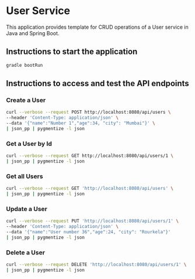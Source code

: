 # User Service

This application provides template for CRUD operations of a User service in Java
and Spring Boot.

## Instructions to start the application

```sh
gradle bootRun
```

## Instructions to access and test the API endpoints

### Create a User

```sh
curl --verbose --request POST http://localhost:8080/api/users \
--header 'Content-Type: application/json' \
--data '{"name":"Number 1","age":34, "city": "Mumbai"}' \
| json_pp | pygmentize -l json
```

### Get a User by Id

```sh
curl --verbose --request GET http://localhost:8080/api/users/1 \
| json_pp | pygmentize -l json
```

### Get all Users

```sh
curl --verbose --request GET 'http://localhost:8080/api/users' \
| json_pp | pygmentize -l json
```

### Update a User

```sh
curl --verbose --request PUT 'http://localhost:8080/api/users/1' \
--header 'Content-Type: application/json' \
--data '{"name":"User number 36","age":24, "city": "Rourkela"}'
| json_pp | pygmentize -l json
```

### Delete a User

```sh
curl --verbose --request DELETE 'http://localhost:8080/api/users/1' \
| json_pp | pygmentize -l json
```
